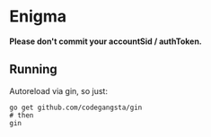 # Enigma

**Please don't commit your accountSid / authToken.**

## Running

Autoreload via gin, so just:

```
go get github.com/codegangsta/gin
# then
gin
```